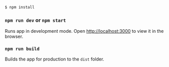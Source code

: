 ```bash
$ npm install
```

### `npm run dev` or `npm start`

Runs app in development mode.
Open [http://localhost:3000](http://localhost:3000) to view it in the browser.

### `npm run build`

Builds the app for production to the `dist` folder.
